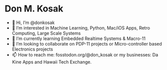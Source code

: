 # Don M. Kosak

- 👋 Hi, I’m @donkosak
- 👀 I’m interested in Machine Learning, Python, Mac/iOS Apps, Retro Computing, Large Scale Systems
- 🌱 I’m currently learning Embedded Realtime Systems & Macro-11
- 💞️ I’m looking to collaborate on PDP-11 projects or Micro-controller based Electronics projects
- 📫 How to reach me: fosstodon.org/@don_kosak or my businesses: Da Kine Apps and Hawaii Tech Exchange.

